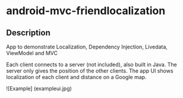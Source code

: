 # android-mvc-friendlocalization

## Description
App to demonstrate Localization, Dependency Injection, Livedata, ViewModel and MVC

Each client connects to a server (not included), also built in Java. The server only gives the position of the other clients. The app UI shows localization of each client and distance on a Google map.

![Example] (exampleui.jpg)
